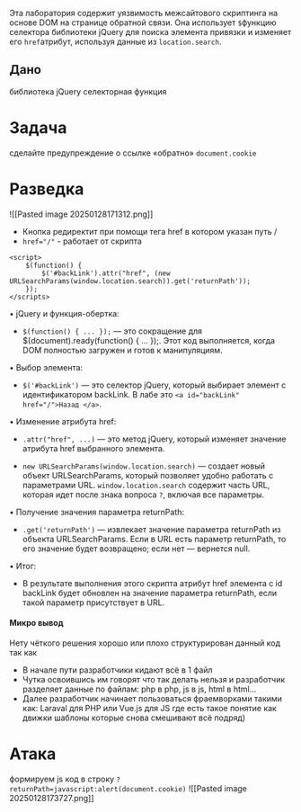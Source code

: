 Эта лаборатория содержит уязвимость межсайтового скриптинга на основе DOM на странице обратной связи. Она использует `$`функцию селектора библиотеки jQuery для поиска элемента привязки и изменяет его `href`атрибут, используя данные из `location.search`.

## Дано

библиотека jQuery
селекторная функция

# Задача

сделайте предупреждение о ссылке «обратно» `document.cookie`

# Разведка

![[Pasted image 20250128171312.png]]

- Кнопка редиректит при помощи тега href в котором указан путь /
- `href="/"` - работает от скрипта 
```
<script>
	$(function() {
		$('#backLink').attr("href", (new URLSearchParams(window.location.search)).get('returnPath'));
	});
</scripts>
```
 • jQuery и функция-обертка:

- `$(function() { ... });` — это сокращение для $(document).ready(function() { ... });. Этот код выполняется, когда DOM полностью загружен и готов к манипуляциям.

• Выбор элемента:

- `$('#backLink')` — это селектор jQuery, который выбирает элемент с идентификатором backLink. В лабе это `<a id="backLink" href="/">Назад </a>`.

• Изменение атрибута href:

- `.attr("href", ...)` — это метод jQuery, который изменяет значение атрибута href выбранного элемента.

- `new URLSearchParams(window.location.search)` — создает новый объект URLSearchParams, который позволяет удобно работать с параметрами URL. `window.location.search` содержит часть URL, которая идет после знака вопроса `?`, включая все параметры.

• Получение значения параметра returnPath:

- `.get('returnPath')` — извлекает значение параметра returnPath из объекта URLSearchParams. Если в URL есть параметр returnPath, то его значение будет возвращено; если нет — вернется null.

• Итог:

- В результате выполнения этого скрипта атрибут href элемента с id backLink будет обновлен на значение параметра returnPath, если такой параметр присутствует в URL.

#### Микро вывод

Нету чёткого решения хорошо или плохо структурирован данный код так как 
- В начале пути разработчики кидают всё в 1 файл
- Чутка освоившись им говорят что так делать нельзя и разработчик разделяет данные по файлам: php в php, js в js, html в html...
- Далее разработчик начинает пользоваться фраемворками такими как: Laraval для PHP или Vue.js для JS где есть такое понятие как движки шаблоны которые снова смешивают всё подряд) 


# Атака

формируем js код в строку `?returnPath=javascript:alert(document.cookie)`
![[Pasted image 20250128173727.png]]
